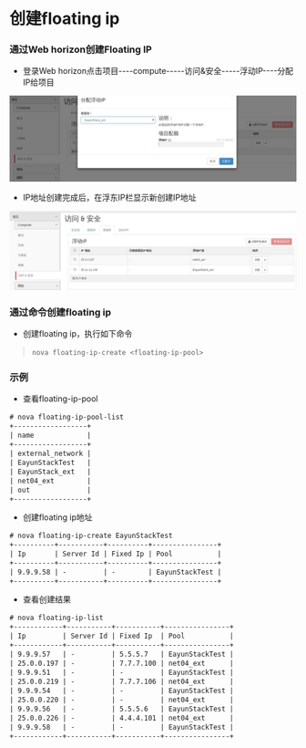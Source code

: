 # 创建floating ip

### 通过Web horizon创建Floating IP

* 登录Web horizon点击项目----compute-----访问&安全-----浮动IP----分配IP给项目

![Floating_Create1](../Picture/floatingip_create1.jpg)

* IP地址创建完成后，在浮东IP栏显示新创建IP地址

![Floating_Create1](../Picture/floatingip_create2.jpg)

### 通过命令创建floating ip

* 创建floating ip，执行如下命令

> ```nova floating-ip-create <floating-ip-pool>```

### 示例

* 查看floating-ip-pool

```
# nova floating-ip-pool-list
+------------------+
| name             |
+------------------+
| external_network |
| EayunStackTest   |
| EayunStack_ext   |
| net04_ext        |
| out              |
+------------------+

```

* 创建floating ip地址

```
# nova floating-ip-create EayunStackTest
+----------+-----------+----------+----------------+
| Ip       | Server Id | Fixed Ip | Pool           |
+----------+-----------+----------+----------------+
| 9.9.9.58 | -         | -        | EayunStackTest |
+----------+-----------+----------+----------------+

```
* 查看创建结果

```
# nova floating-ip-list
+------------+-----------+-----------+----------------+
| Ip         | Server Id | Fixed Ip  | Pool           |
+------------+-----------+-----------+----------------+
| 9.9.9.57   | -         | 5.5.5.7   | EayunStackTest |
| 25.0.0.197 | -         | 7.7.7.100 | net04_ext      |
| 9.9.9.51   | -         | -         | EayunStackTest |
| 25.0.0.219 | -         | 7.7.7.106 | net04_ext      |
| 9.9.9.54   | -         | -         | EayunStackTest |
| 25.0.0.220 | -         | -         | net04_ext      |
| 9.9.9.56   | -         | 5.5.5.6   | EayunStackTest |
| 25.0.0.226 | -         | 4.4.4.101 | net04_ext      |
| 9.9.9.58   | -         | -         | EayunStackTest |
+------------+-----------+-----------+----------------+
```
